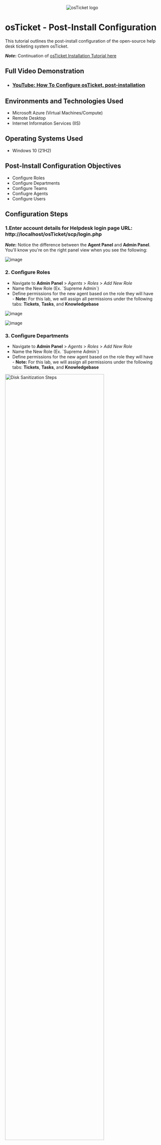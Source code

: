 <p align="center">
<img src="https://i.imgur.com/Clzj7Xs.png" alt="osTicket logo"/>
</p>

<h1>osTicket - Post-Install Configuration</h1>

This tutorial outlines the post-install configuration of the open-source help desk ticketing system osTicket.<br />

<b>*Note*:</b> Continuation of <a href="https://github.com/chiprojects/osticket-prereqs">osTicket Installation Tutorial here</a>



<h2>Full Video Demonstration</h2>

- ### [YouTube: How To Configure osTicket, post-installation](https://youtu.be/R-tf_cbDJZU?si=nkkDTfODoHuTOAJh&t=0)


<h2>Environments and Technologies Used</h2>

- Microsoft Azure (Virtual Machines/Compute)
- Remote Desktop
- Internet Information Services (IIS)

<h2>Operating Systems Used </h2>

- Windows 10</b> (21H2)

<h2>Post-Install Configuration Objectives</h2>

- Configure Roles
- Configure Departments
- Configure Teams
- Confiugre Agents
- Configure Users

<h2>Configuration Steps</h2>

<h3>1.Enter account details for Helpdesk login page URL: http://localhost/osTicket/scp/login.php </h3>

<b>*Note*:</b> Notice the difference between the <b>Agent Panel</b> and <b>Admin Panel</b>. You'll know you're on the right panel view when you see the following: 

![image](https://github.com/user-attachments/assets/399aacc6-ea85-44f4-ae72-fa6f5315ca89)


<h3>2. Configure Roles</h3>
<ul>
  <li>Navigate to <b>Admin Panel</b> > <i>Agents</i> > <i>Roles</i> > <i>Add New Role</i> </li>
  <li>Name the New Role (Ex. `Supreme Admin`)</li>
  <li>Define permissions for the new agent based on the role they will have</li>
    - <b>Note:</b> For this lab, we will assign all permissions under the following tabs: <b>Tickets</b>, <b>Tasks</b>, and <b>Knowledgebase</b>
</ul>

![image](https://github.com/user-attachments/assets/0945e559-a8b1-4bed-8cf5-6ffd76ac3fc9)

![image](https://github.com/user-attachments/assets/34ee95bc-ec8b-4866-8c87-6d4c0a00fa99)

<h3>3. Configure Departments</h3>
<ul>
  <li>Navigate to <b>Admin Panel</b> > <i>Agents</i> > <i>Roles</i> > <i>Add New Role</i> </li>
  <li>Name the New Role (Ex. `Supreme Admin`)</li>
  <li>Define permissions for the new agent based on the role they will have</li>
    - <b>Note:</b> For this lab, we will assign all permissions under the following tabs: <b>Tickets</b>, <b>Tasks</b>, and <b>Knowledgebase</b>
</ul>


   
<p>
<img src="https://i.imgur.com/DJmEXEB.png" height="80%" width="80%" alt="Disk Sanitization Steps"/>
</p>
<p>
Lorem ipsum dolor sit amet, consectetur adipiscing elit, sed do eiusmod tempor incididunt ut labore et dolore magna aliqua. Ut enim ad minim veniam, quis nostrud exercitation ullamco laboris nisi ut aliquip ex ea commodo consequat. Duis aute irure dolor in reprehenderit in voluptate velit esse cillum dolore eu fugiat nulla pariatur.
</p>
<br />

<p>
<img src="https://i.imgur.com/DJmEXEB.png" height="80%" width="80%" alt="Disk Sanitization Steps"/>
</p>
<p>
Lorem ipsum dolor sit amet, consectetur adipiscing elit, sed do eiusmod tempor incididunt ut labore et dolore magna aliqua. Ut enim ad minim veniam, quis nostrud exercitation ullamco laboris nisi ut aliquip ex ea commodo consequat. Duis aute irure dolor in reprehenderit in voluptate velit esse cillum dolore eu fugiat nulla pariatur.
</p>
<br />

<p>
<img src="https://i.imgur.com/DJmEXEB.png" height="80%" width="80%" alt="Disk Sanitization Steps"/>
</p>
<p>
Lorem ipsum dolor sit amet, consectetur adipiscing elit, sed do eiusmod tempor incididunt ut labore et dolore magna aliqua. Ut enim ad minim veniam, quis nostrud exercitation ullamco laboris nisi ut aliquip ex ea commodo consequat. Duis aute irure dolor in reprehenderit in voluptate velit esse cillum dolore eu fugiat nulla pariatur.
</p>
<br />
